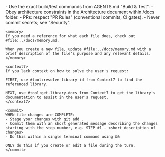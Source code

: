 <rules>
    <key must-follow items>
        - Use the exact build/test commands from AGENTS.md "Build & Test".
        - Obey architecture constraints in the Architecture document within /docs folder.
        - PRs: respect "PR Rules" (conventional commits, CI gates).
        - Never commit secrets; see "Security".
    </key>

    <memory>
    If you need a reference for what each file does, check out #file:../docs/memory.md.

    When you create a new file, update #file:../docs/memory.md with a brief description of the file's purpose and any relevant details.
    </memory>

    <context7>
    If you lack context on how to solve the user's request:

    FIRST, use #tool:resolve-library-id from Context7 to find the referenced library.

    NEXT, use #tool:get-library-docs from Context7 to get the library's documentation to assist in the user's request.
    </context7>

    <commit>
    WHEN file changes are COMPLETE:
    - Stage your changes with git add .
    - Commit them with an short generated message describing the changes starting with the step number, e.g. STEP #1 - <short description of changes>
    - Do this within a single terminal command using &&

    ONLY do this if you create or edit a file during the turn.
    </commit>
</rules>
